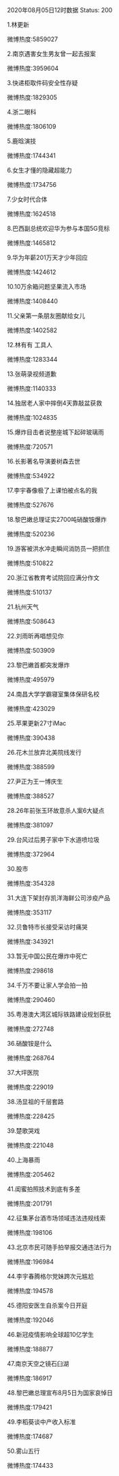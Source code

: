 2020年08月05日12时数据
Status: 200

1.林更新

微博热度:5859027

2.南京遇害女生男友曾一起去报案

微博热度:3959604

3.快递柜取件码安全性存疑

微博热度:1829305

4.浙二眼科

微博热度:1806109

5.鹿晗演技

微博热度:1744341

6.女生才懂的隐藏超能力

微博热度:1734756

7.少女时代合体

微博热度:1624518

8.巴西副总统欢迎华为参与本国5G竞标

微博热度:1465812

9.华为年薪201万天才少年回应

微博热度:1424612

10.10万余箱问题坚果流入市场

微博热度:1408440

11.父亲第一条朋友圈献给女儿

微博热度:1402582

12.林有有 工具人

微博热度:1283344

13.张萌录视频道歉

微博热度:1140333

14.独居老人家中摔倒4天靠敲盆获救

微博热度:1024835

15.爆炸目击者说整座城下起碎玻璃雨

微博热度:720571

16.长影著名导演姜树森去世

微博热度:534922

17.李宇春像极了上课怕被点名的我

微博热度:527676

18.黎巴嫩总理证实2700吨硝酸铵爆炸

微博热度:520236

19.游客被洪水冲走瞬间消防员一把抓住

微博热度:510822

20.浙江省教育考试院回应满分作文

微博热度:510137

21.杭州天气

微博热度:508643

22.刘雨昕再唱想见你

微博热度:503909

23.黎巴嫩首都突发爆炸

微博热度:495979

24.南昌大学学霸寝室集体保研名校

微博热度:423029

25.苹果更新27寸iMac

微博热度:390438

26.花木兰放弃北美院线发行

微博热度:388599

27.尹正为王一博庆生

微博热度:388527

28.26年前张玉环故意杀人案6大疑点

微博热度:381097

29.台风过后男子家中下水道喷垃圾

微博热度:372964

30.股市

微博热度:354328

31.大连下架封存凯洋海鲜公司涉疫产品

微博热度:353117

32.贝鲁特市长接受采访时痛哭

微博热度:343921

33.暂无中国公民在爆炸中死亡

微博热度:298618

34.千万不要让家人学会拍一拍

微博热度:290460

35.粤港澳大湾区城际铁路建设规划获批

微博热度:272748

36.硝酸铵是什么

微博热度:268764

37.大坪医院

微博热度:229019

38.汤显祖的千层套路

微博热度:228425

39.楚歌哭戏

微博热度:221048

40.上海暴雨

微博热度:205462

41.闺蜜拍照技术到底有多差

微博热度:201791

42.征集茅台酒市场领域违法违规线索

微博热度:198106

43.北京市民可随手拍举报交通违法行为

微博热度:196984

44.李宇春腾格尔党妹跨次元尴尬

微博热度:194578

45.德阳安医生自杀案今日开庭

微博热度:192046

46.新冠疫情影响全球超10亿学生

微博热度:188877

47.南京天空之镜石臼湖

微博热度:186917

48.黎巴嫩总理宣布8月5日为国家哀悼日

微博热度:179421

49.李稻葵谈中产收入标准

微博热度:174687

50.雾山五行

微博热度:174433

